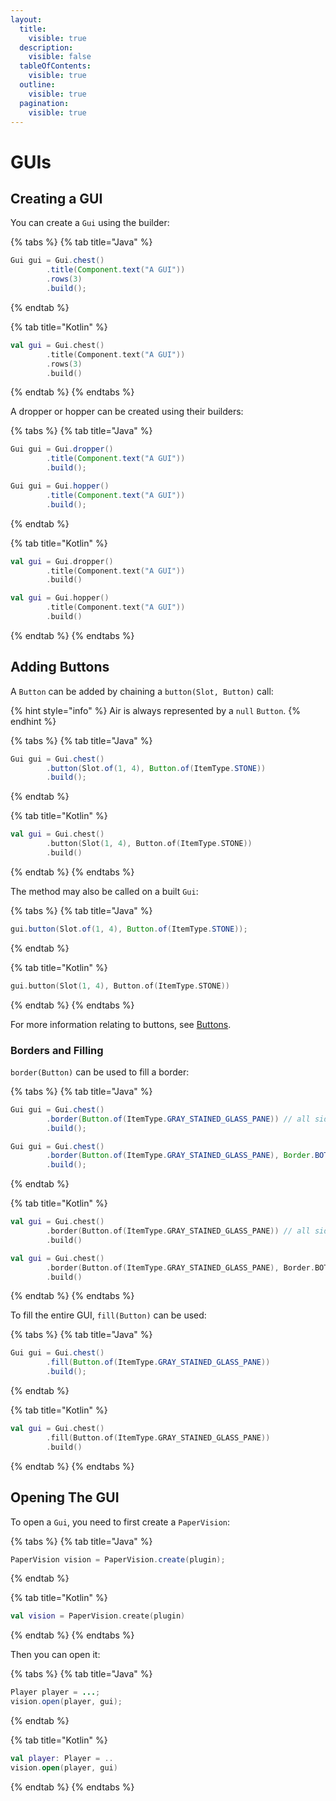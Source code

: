```yaml
---
layout:
  title:
    visible: true
  description:
    visible: false
  tableOfContents:
    visible: true
  outline:
    visible: true
  pagination:
    visible: true
---
```


# GUIs

## Creating a GUI

You can create a `Gui` using the builder:

{% tabs %}
{% tab title="Java" %}
```java
Gui gui = Gui.chest()
        .title(Component.text("A GUI"))
        .rows(3)
        .build();
```
{% endtab %}

{% tab title="Kotlin" %}
```kotlin
val gui = Gui.chest()
        .title(Component.text("A GUI"))
        .rows(3)
        .build()
```
{% endtab %}
{% endtabs %}

A dropper or hopper can be created using their builders:

{% tabs %}
{% tab title="Java" %}
```java
Gui gui = Gui.dropper()
        .title(Component.text("A GUI"))
        .build();        
```

```java
Gui gui = Gui.hopper()
        .title(Component.text("A GUI"))
        .build();
```
{% endtab %}

{% tab title="Kotlin" %}
```kotlin
val gui = Gui.dropper()
        .title(Component.text("A GUI"))
        .build()
```

```kotlin
val gui = Gui.hopper()
        .title(Component.text("A GUI"))
        .build()
```
{% endtab %}
{% endtabs %}

## Adding Buttons

A `Button` can be added by chaining a `button(Slot, Button)` call:

{% hint style="info" %}
Air is always represented by a `null` `Button`.
{% endhint %}

{% tabs %}
{% tab title="Java" %}
```java
Gui gui = Gui.chest()
        .button(Slot.of(1, 4), Button.of(ItemType.STONE))
        .build();
```
{% endtab %}

{% tab title="Kotlin" %}
```kotlin
val gui = Gui.chest()
        .button(Slot(1, 4), Button.of(ItemType.STONE))
        .build()
```
{% endtab %}
{% endtabs %}

The method may also be called on a built `Gui`:

{% tabs %}
{% tab title="Java" %}
```java
gui.button(Slot.of(1, 4), Button.of(ItemType.STONE));
```
{% endtab %}

{% tab title="Kotlin" %}
```kotlin
gui.button(Slot(1, 4), Button.of(ItemType.STONE))
```
{% endtab %}
{% endtabs %}

For more information relating to buttons, see [Buttons](buttons.md).

### Borders and Filling

`border(Button)` can be used to fill a border:

{% tabs %}
{% tab title="Java" %}
```java
Gui gui = Gui.chest()
        .border(Button.of(ItemType.GRAY_STAINED_GLASS_PANE)) // all sides
        .build();

Gui gui = Gui.chest()
        .border(Button.of(ItemType.GRAY_STAINED_GLASS_PANE), Border.BOTTOM)
        .build();
```
{% endtab %}

{% tab title="Kotlin" %}
```kotlin
val gui = Gui.chest()
        .border(Button.of(ItemType.GRAY_STAINED_GLASS_PANE)) // all sides
        .build()

val gui = Gui.chest()
        .border(Button.of(ItemType.GRAY_STAINED_GLASS_PANE), Border.BOTTOM)
        .build()
```
{% endtab %}
{% endtabs %}

To fill the entire GUI, `fill(Button)` can be used:



{% tabs %}
{% tab title="Java" %}
```java
Gui gui = Gui.chest()
        .fill(Button.of(ItemType.GRAY_STAINED_GLASS_PANE))
        .build();
```
{% endtab %}

{% tab title="Kotlin" %}
```kotlin
val gui = Gui.chest()
        .fill(Button.of(ItemType.GRAY_STAINED_GLASS_PANE))
        .build()
```
{% endtab %}
{% endtabs %}

## Opening The GUI

To open a `Gui`, you need to first create a `PaperVision`:

{% tabs %}
{% tab title="Java" %}
```java
PaperVision vision = PaperVision.create(plugin);
```
{% endtab %}

{% tab title="Kotlin" %}
```kotlin
val vision = PaperVision.create(plugin)
```
{% endtab %}
{% endtabs %}

Then you can open it:

{% tabs %}
{% tab title="Java" %}
```java
Player player = ...;
vision.open(player, gui);
```
{% endtab %}

{% tab title="Kotlin" %}
```kotlin
val player: Player = ..
vision.open(player, gui)
```
{% endtab %}
{% endtabs %}
